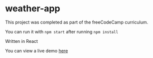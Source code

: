 # weather-app

This project was completed as part of the freeCodeCamp curriculum.

You can run it with ```npm start``` after running ```npm install```

Written in React

You can view a live demo [here](https://emptyport.github.io/weather-app/)